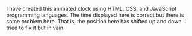 I have created this animated clock using HTML, CSS, and JavaScript programming languages. The time displayed here is correct but there is some problem here. That is, the position here has shifted up and down. I tried to fix it but in vain.
